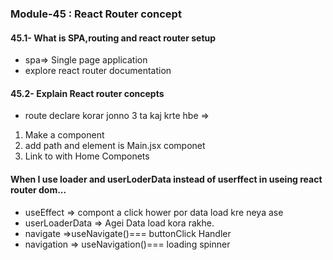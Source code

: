 ### Module-45 : React Router concept

####  45.1- What is SPA,routing and react router setup
- spa=> Single page application
- explore react router documentation

#### 45.2- Explain React router concepts
- route declare korar jonno 3 ta kaj krte hbe =>
 1. Make a component
 2. add path and element is Main.jsx componet
 3. Link to with Home Componets

 #### When I use loader and userLoderData instead of userffect in useing react router dom...
 - useEffect => compont a click hower por data load kre neya ase
 - userLoaderData => Agei Data load kora rakhe.
 - navigate =>useNavigate()=== buttonClick Handler
 - navigation => useNavigation()=== loading spinner
